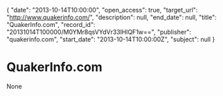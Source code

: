 {
  "date": "2013-10-14T10:00:00", 
  "open_access": true, 
  "target_url": "http://www.quakerinfo.com/", 
  "description": null, 
  "end_date": null, 
  "title": "QuakerInfo.com", 
  "record_id": "20131014T100000/M0YMr8qsVYdVr33lHlQF1w==", 
  "publisher": "quakerinfo.com", 
  "start_date": "2013-10-14T10:00:00Z", 
  "subject": null
}

# QuakerInfo.com

None
